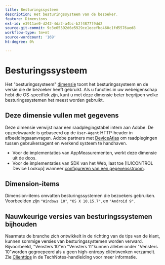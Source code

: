 ```yaml
---
title: Besturingssysteem
description: Het besturingssysteem van de bezoeker.
feature: Dimensions
exl-id: e3911ae0-d242-4da2-a4bc-b2f4877f9dd2
source-git-commit: 9c3e65392d6e5929ce1ecefbc460c1fd5576aed8
workflow-type: tm+mt
source-wordcount: '169'
ht-degree: 0%

---
```


# Besturingssysteem

Het &quot;besturingssysteem&quot; [dimensie](overview.md) toont het besturingssysteem en de versie die de bezoeker heeft gebruikt. Als u functies in uw webeigenschap hebt die OS-specifiek zijn, kunt u met deze dimensie beter begrijpen welke besturingssystemen het meest worden gebruikt.

## Deze dimensie vullen met gegevens

Deze dimensie verwijst naar een raadplegingstabel intern aan Adobe. De opzoekwaarde is gebaseerd op de `User-Agent` HTTP-header in afbeeldingsaanvragen. Adobe partners met [DeviceAtlas](https://deviceatlas.com/) om raadplegingen tussen gebruikersagent en werkend systeem te handhaven.

* Voor de implementaties van AppMeasurementen, werkt deze dimensie uit de doos.
* Voor de implementaties van SDK van het Web, laat toe [!UICONTROL Device Lookup] wanneer [configureren van een gegevensstroom](https://experienceleague.adobe.com/docs/experience-platform/datastreams/configure.html).

## Dimension-items

Dimension-items omvatten besturingssystemen die bezoekers gebruiken. Voorbeelden zijn `"Windows 10"`, `"OS X 10.15.7"`, en `"Android 9"`.

## Nauwkeurige versies van besturingssystemen bijhouden

Naarmate de branche zich ontwikkelt in de richting van de tips van de klant, kunnen sommige versies van besturingssystemen worden verward. Bijvoorbeeld, &quot;Vensters 10&quot;en &quot;Vensters 11&quot;kunnen allebei onder &quot;Vensters 10&quot;worden gegroepeerd als u geen high-entropy cliëntwenken verzamelt. Zie [Clienttips](/help/technotes/client-hints.md) in de TechNotes-handleiding voor meer informatie.
